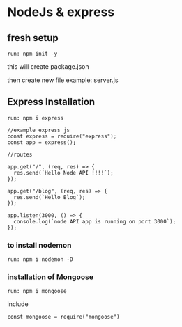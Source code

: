 # NodeJs & express

## fresh setup

```
run: npm init -y
```

this will create package.json

then create new file example: server.js

## Express Installation

```
run: npm i express
```

```
//example express js
const express = require("express");
const app = express();

//routes

app.get("/", (req, res) => {
  res.send(`Hello Node API !!!!`);
});

app.get("/blog", (req, res) => {
  res.send(`Hello Blog`);
});

app.listen(3000, () => {
  console.log(`node API app is running on port 3000`);
});
```

### to install nodemon

```
run: npm i nodemon -D
```

### installation of Mongoose

```
run: npm i mongoose
```

include

```
const mongoose = require("mongoose")
```

